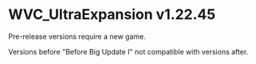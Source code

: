 # WVC_UltraExpansion v1.22.45

Pre-release versions require a new game.

Versions before "Before Big Update I" not compatible with versions after.
